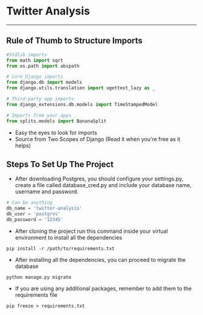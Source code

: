 # Twitter Analysis
-------------------------
Rule of Thumb to Structure Imports
-------------------------

```python
#Stdlib imports
from math import sqrt
from os.path import abspath

# Core Django imports
from django.db import models
from django.utils.translation import ugettext_lazy as _

# Third-party app imports
from django_extensions.db.models import TimeStampedModel

# Imports from your apps
from splits.models import BananaSplit
```
- Easy the eyes to look for imports
- Source from Two Scopes of Django (Read it when you're free as it helps)

Steps To Set Up The Project
-------------------------
- After downloading Postgres, you should configure your settings.py, create a file called database_cred.py and include your database name, username and password.
```python
# Can be anything
db_name = 'twitter-analysis'
db_user = 'postgres'
db_password = '12345'
```

- After cloning the project run this command inside your virtual environment to install all the dependencies

`pip install -r /path/to/requirements.txt`

- After installing all the dependencies, you can proceed to migrate the database

`python manage.py migrate`

- If you are using any additional packages, remember to add them to the requirements file

`pip freeze > requirements.txt`


